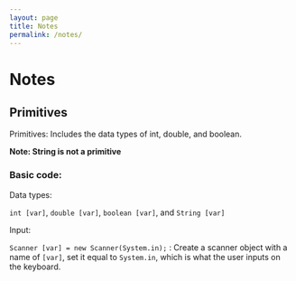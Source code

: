 ```yaml
---
layout: page
title: Notes
permalink: /notes/
---
```


# Notes

## Primitives

Primitives: Includes the data types of int, double, and boolean.

**Note: String is not a primitive**

### Basic code:

Data types:

`int [var]`, `double [var]`, `boolean [var]`, and `String [var]`

Input:

`Scanner [var] = new Scanner(System.in);` : Create a scanner object with a name of `[var]`, set it equal to `System.in`, which is what the user inputs on the keyboard.